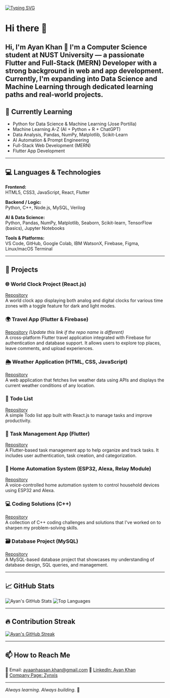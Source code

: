 <a href="https://git.io/typing-svg"><img src="https://readme-typing-svg.demolab.com?font=Fira+Code&weight=600&pause=1000&color=00F71E&width=435&lines=Passionate+Full-Stack+Web+Developer;AI+Automation+Learner;Flutter+Developer;Python+%26+Data+Science+Enthusiast" alt="Typing SVG" /></a>

# Hi there 👋

Hi, I'm Ayan Khan 👋
I'm a Computer Science student at NUST University — a passionate Flutter and Full-Stack (MERN) Developer with a strong background in web and app development.
Currently, I'm expanding into Data Science and Machine Learning through dedicated learning paths and real-world projects.
---

## 🧠 **Currently Learning**
- Python for Data Science & Machine Learning (Jose Portilla)
- Machine Learning A-Z (AI + Python + R + ChatGPT)
- Data Analysis, Pandas, NumPy, Matplotlib, Scikit-Learn
- AI Automation & Prompt Engineering
- Full-Stack Web Development (MERN)
- Flutter App Development

---

## 💻 **Languages & Technologies**
**Frontend:**  
HTML5, CSS3, JavaScript, React, Flutter  

**Backend / Logic:**  
Python, C++, Node.js, MySQL, Verilog

**AI & Data Science:**  
Python, Pandas, NumPy, Matplotlib, Seaborn, Scikit-learn, TensorFlow (basics), Jupyter Notebooks  

**Tools & Platforms:**  
VS Code, GitHub, Google Colab, IBM WatsonX, Firebase, Figma, Linux/macOS Terminal

---

## 🚀 **Projects**

### 🌐 **World Clock Project (React.js)**  
[Repository](https://github.com/Ayankhann00/world-clock-project)  
A world clock app displaying both analog and digital clocks for various time zones with a toggle feature for dark and light modes.

### 🌍 **Travel App (Flutter & Firebase)**  
[Repository](https://github.com/Ayankhann00/travel-app) *(Update this link if the repo name is different)*  
A cross-platform Flutter travel application integrated with Firebase for authentication and database support. It allows users to explore top places, leave comments, and upload experiences.

### 🌦️ **Weather Application (HTML, CSS, JavaScript)**  
[Repository](https://github.com/Ayankhann00/weather-app)  
A web application that fetches live weather data using APIs and displays the current weather conditions of any location.

### 📝 **Todo List**  
[Repository](https://github.com/Ayankhann00/todo-list)  
A simple Todo list app built with React.js to manage tasks and improve productivity.

### 📲 **Task Management App (Flutter)**  
[Repository](https://github.com/Ayankhann00/task-management-app)  
A Flutter-based task management app to help organize and track tasks. It includes user authentication, task creation, and categorization.

### 🧠 **Home Automation System (ESP32, Alexa, Relay Module)**  
[Repository](https://github.com/Ayankhann00/home-automation-system)  
A voice-controlled home automation system to control household devices using ESP32 and Alexa.

### 💻 **Coding Solutions (C++)**  
[Repository](https://github.com/Ayankhann00/coding-solutions)  
A collection of C++ coding challenges and solutions that I've worked on to sharpen my problem-solving skills.

### 🗃️ **Database Project (MySQL)**  
[Repository](https://github.com/Ayankhann00/database-project)  
A MySQL-based database project that showcases my understanding of database design, SQL queries, and management.


---

## 📈 **GitHub Stats**
![Ayan's GitHub Stats](https://github-readme-stats.vercel.app/api?username=Ayankhann00&show_icons=true&theme=radical&count_private=true)
![Top Languages](https://github-readme-stats.vercel.app/api/top-langs/?username=Ayankhann00&layout=compact&theme=radical)

---

## 🔥 **Contribution Streak**
[![Ayan's GitHub Streak](https://github-readme-streak-stats.herokuapp.com/?user=Ayankhann00&theme=radical)](https://git.io/streak-stats)

---

## 📫 **How to Reach Me**
📧 Email: ayaanhassan.khan@gmail.com 
🔗 [LinkedIn: Ayan Khan](https://www.linkedin.com/in/ayankhan/)  
🏢 [Company Page: Zynxis](https://www.linkedin.com/company/zynexx/)

---

_Always learning. Always building._ 🔁

